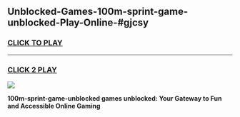 
## Unblocked-Games-100m-sprint-game-unblocked-Play-Online-#gjcsy
<h3>
<a href="https://premium.freeplayer.one?title=100m-sprint-game-unblocked&ref=27F">CLICK TO PLAY</a></h3>
<hr>

<h3>
<a href="https://premium.freeplayer.one?title=100m-sprint-game-unblocked&ref=27F">CLICK 2 PLAY</a>
  
</h3>

<a href="https://premium.freeplayer.one?title=100m-sprint-game-unblocked&ref=27F"><img src="https://clearcache.store/games.png"></a>


**100m-sprint-game-unblocked games unblocked: Your Gateway to Fun and Accessible Online Gaming**
